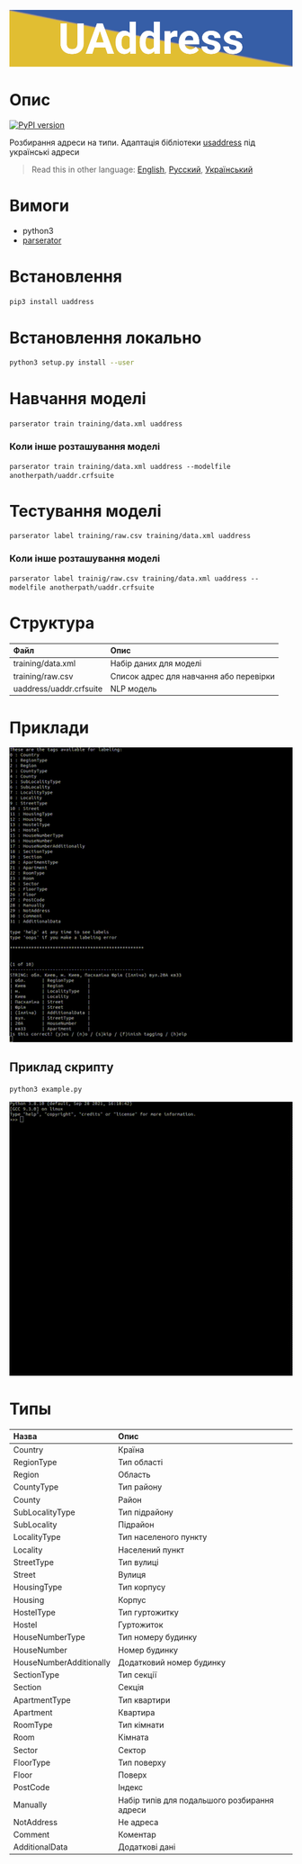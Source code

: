![header](doc/header.png)
# Опис
[![PyPI version](https://badge.fury.io/py/uaddress.svg)](https://badge.fury.io/py/uaddress)

Розбирання адреси на типи. Адаптація бібліотеки [usaddress](https://github.com/datamade/usaddress) під українські адреси

> Read this in other language: [English](README.en.md), [Русский](README.md), [Український](README.ua.md)

# Вимоги
* python3
* [parserator](https://github.com/martinjack/parserator)

# Встановлення
```sh
pip3 install uaddress
```
# Встановлення локально
```sh
python3 setup.py install --user
```

# Навчання моделі
```shell
parserator train training/data.xml uaddress
```
### Коли інше розташування моделі
```shell
parserator train training/data.xml uaddress --modelfile anotherpath/uaddr.crfsuite
```

# Тестування моделі
```shell
parserator label training/raw.csv training/data.xml uaddress
```
### Коли інше розташування моделі
```shell
parserator label trainig/raw.csv training/data.xml uaddress --modelfile anotherpath/uaddr.crfsuite
```

# Структура
| Файл                      | Опис                                          |
| :-------------            | :-------------                                |
| training/data.xml         | Набір даних для моделі                        |
| training/raw.csv          | Список адрес для навчання або перевірки       |
| uaddress/uaddr.crfsuite   | NLP модель                                    |

# Приклади
![example1](doc/example1.gif)

## Приклад скрипту
```sh 
python3 example.py
```
![example2](doc/example2.gif)

# Типы
| Назва                     | Опис                                          |
| :-------------            | :-------------                                |
| Country                   | Країна                                        |
| RegionType                | Тип області                                   |
| Region                    | Область                                       |
| CountyType                | Тип району                                    |
| County                    | Район                                         |
| SubLocalityType           | Тип підрайону                                 |
| SubLocality               | Підрайон                                      |
| LocalityType              | Тип населеного пункту                         |
| Locality                  | Населений пункт                               |
| StreetType                | Тип вулиці                                    |
| Street                    | Вулиця                                        |
| HousingType               | Тип корпусу                                   |
| Housing                   | Корпус                                        |
| HostelType                | Тип гуртожитку                                |
| Hostel                    | Гуртожиток                                    |
| HouseNumberType           | Тип номеру будинку                            |
| HouseNumber               | Номер будинку                                 |
| HouseNumberAdditionally   | Додатковий номер будинку                      |
| SectionType               | Тип секції                                    |
| Section                   | Секція                                        |
| ApartmentType             | Тип квартири                                  |
| Apartment                 | Квартира                                      |
| RoomType                  | Тип кімнати                                   |
| Room                      | Кімната                                       |
| Sector                    | Сектор                                        |
| FloorType                 | Тип поверху                                   |
| Floor                     | Поверх                                        |
| PostCode                  | Індекс                                        |
| Manually                  | Набір типів для подальшого розбирання адреси  |
| NotAddress                | Не адреса                                     |
| Comment                   | Коментар                                      |
| AdditionalData            | Додаткові дані                                |